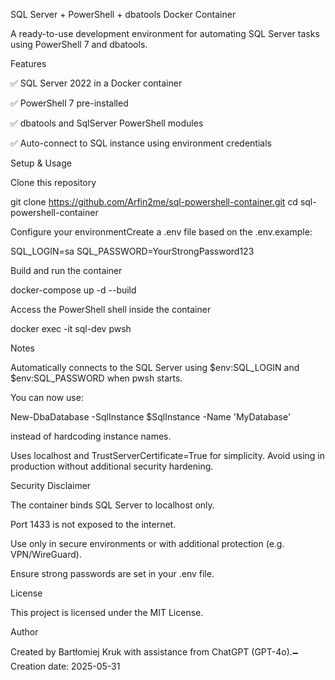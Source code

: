 SQL Server + PowerShell + dbatools Docker Container

A ready-to-use development environment for automating SQL Server tasks using PowerShell 7 and dbatools.

Features

✅ SQL Server 2022 in a Docker container

✅ PowerShell 7 pre-installed

✅ dbatools and SqlServer PowerShell modules

✅ Auto-connect to SQL instance using environment credentials

Setup & Usage

Clone this repository

git clone https://github.com/Arfin2me/sql-powershell-container.git
cd sql-powershell-container

Configure your environmentCreate a .env file based on the .env.example:

SQL_LOGIN=sa
SQL_PASSWORD=YourStrongPassword123

Build and run the container

docker-compose up -d --build

Access the PowerShell shell inside the container

docker exec -it sql-dev pwsh

Notes

Automatically connects to the SQL Server using $env:SQL_LOGIN and $env:SQL_PASSWORD when pwsh starts.

You can now use:

New-DbaDatabase -SqlInstance $SqlInstance -Name 'MyDatabase'

instead of hardcoding instance names.

Uses localhost and TrustServerCertificate=True for simplicity. Avoid using in production without additional security hardening.

Security Disclaimer

The container binds SQL Server to localhost only.

Port 1433 is not exposed to the internet.

Use only in secure environments or with additional protection (e.g. VPN/WireGuard).

Ensure strong passwords are set in your .env file.

License

This project is licensed under the MIT License.

Author

Created by Bartłomiej Kruk with assistance from ChatGPT (GPT-4o).🗕️ Creation date: 2025-05-31
